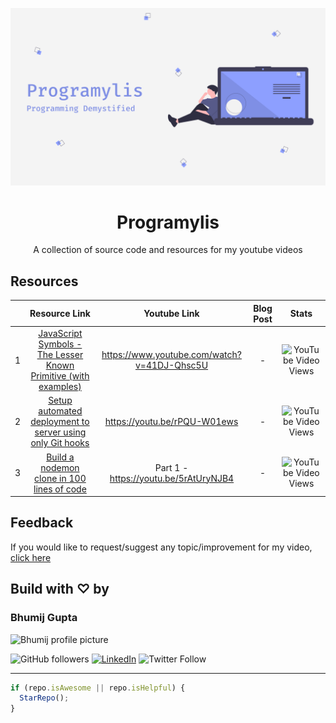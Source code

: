 ![Channel Art](./assets/yt-channel-art.png)

<p align="center">
<div style="text-align:center"><h1>Programylis</h1>
A collection of source code and resources for my youtube videos
</div>
</p>

## Resources

|     |                                                    Resource Link                                                    |                Youtube Link                 | Blog Post |                                            Stats                                             |
| :-: | :-----------------------------------------------------------------------------------------------------------------: | :-----------------------------------------: | :-------: | :------------------------------------------------------------------------------------------: |
|  1  | [JavaScript Symbols - The Lesser Known Primitive (with examples)](https://github.com/bhumijgupta/Exploring-Symbols) | https://www.youtube.com/watch?v=41DJ-Qhsc5U |     -     | ![YouTube Video Views](https://img.shields.io/youtube/views/41DJ-Qhsc5U?style=for-the-badge) |
|  2  |           [Setup automated deployment to server using only Git hooks](./automated-deployment-using-hooks)           |        https://youtu.be/rPQU-W01ews         |     -     | ![YouTube Video Views](https://img.shields.io/youtube/views/rPQU-W01ews?style=for-the-badge) |
|  3  |                [Build a nodemon clone in 100 lines of code](https://github.com/bhumijgupta/daenode)                 |    Part 1 - https://youtu.be/5rAtUryNJB4    |     -     | ![YouTube Video Views](https://img.shields.io/youtube/views/5rAtUryNJB4?style=for-the-badge) |

## Feedback

If you would like to request/suggest any topic/improvement for my video, [click here](https://github.com/bhumijgupta/youtube-projects/issues/new?template=suggestion.md&title=Video+request%3A+)

## Build with ♡ by

### Bhumij Gupta

<img src="https://avatars.githubusercontent.com/bhumijgupta?size=200" alt="Bhumij profile picture">

![GitHub followers](https://img.shields.io/github/followers/bhumijgupta?label=Follow&style=social) [![LinkedIn](https://img.shields.io/static/v1.svg?label=connect&message=@bhumijgupta&color=success&logo=linkedin&style=flat&logoColor=white)](https://www.linkedin.com/in/bhumijgupta/) ![Twitter Follow](https://img.shields.io/twitter/follow/bhumijgupta?style=social)

---

```javascript
if (repo.isAwesome || repo.isHelpful) {
  StarRepo();
}
```
